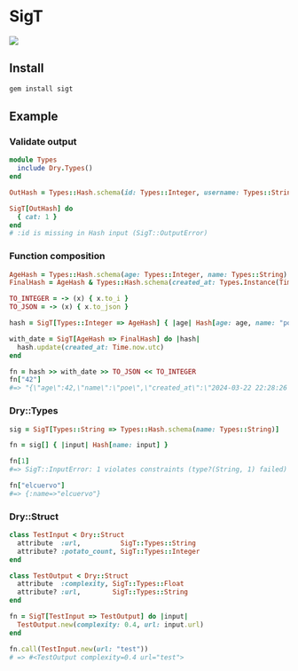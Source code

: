 # SigT

![](https://images.unsplash.com/photo-1622966591413-81d31b41c8a3?w=600&auto=format&fit=crop&q=60&ixlib=rb-4.0.3&ixid=M3wxMjA3fDB8MHxzZWFyY2h8NTV8fHNpZ25hdHVyZXxlbnwwfHwwfHx8MA%3D%3D)

## Install

```bash
gem install sigt
```

## Example

### Validate output

```ruby
module Types
  include Dry.Types()
end

OutHash = Types::Hash.schema(id: Types::Integer, username: Types::String)

SigT[OutHash] do
  { cat: 1 }
end
# :id is missing in Hash input (SigT::OutputError)
```

### Function composition

```ruby
AgeHash = Types::Hash.schema(age: Types::Integer, name: Types::String)
FinalHash = AgeHash & Types::Hash.schema(created_at: Types.Instance(Time))

TO_INTEGER = -> (x) { x.to_i }
TO_JSON = -> (x) { x.to_json }

hash = SigT[Types::Integer => AgeHash] { |age| Hash[age: age, name: "poe"] }

with_date = SigT[AgeHash => FinalHash] do |hash|
  hash.update(created_at: Time.now.utc)
end

fn = hash >> with_date >> TO_JSON << TO_INTEGER
fn["42"]
#=> "{\"age\":42,\"name\":\"poe\",\"created_at\":\"2024-03-22 22:28:26 UTC\"}"
```

### Dry::Types

```ruby
sig = SigT[Types::String => Types::Hash.schema(name: Types::String)]

fn = sig[] { |input| Hash[name: input] }

fn[1]
#=> SigT::InputError: 1 violates constraints (type?(String, 1) failed)

fn["elcuervo"]
#=> {:name=>"elcuervo"}
```

### Dry::Struct

```ruby
class TestInput < Dry::Struct
  attribute  :url,          SigT::Types::String
  attribute? :potato_count, SigT::Types::Integer
end

class TestOutput < Dry::Struct
  attribute  :complexity, SigT::Types::Float
  attribute? :url,        SigT::Types::String
end

fn = SigT[TestInput => TestOutput] do |input|
  TestOutput.new(complexity: 0.4, url: input.url)
end

fn.call(TestInput.new(url: "test"))
# => #<TestOutput complexity=0.4 url="test">
```
